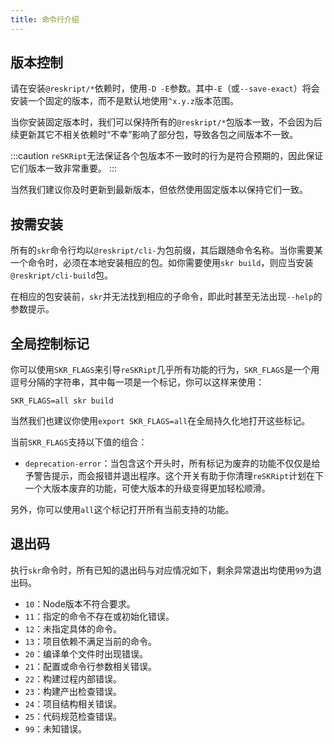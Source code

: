 ```yaml
---
title: 命令行介绍
---
```


## 版本控制

请在安装`@reskript/*`依赖时，使用`-D -E`参数。其中`-E`（或`--save-exact`）将会安装一个固定的版本，而不是默认地使用`^x.y.z`版本范围。

当你安装固定版本时，我们可以保持所有的`@reskript/*`包版本一致，不会因为后续更新其它不相关依赖时“不幸”影响了部分包，导致各包之间版本不一致。

:::caution
`reSKRipt`无法保证各个包版本不一致时的行为是符合预期的，因此保证它们版本一致非常重要。
:::

当然我们建议你及时更新到最新版本，但依然使用固定版本以保持它们一致。

## 按需安装

所有的`skr`命令行均以`@reskript/cli-`为包前缀，其后跟随命令名称。当你需要某一个命令时，必须在本地安装相应的包。如你需要使用`skr build`，则应当安装`@reskript/cli-build`包。

在相应的包安装前，`skr`并无法找到相应的子命令，即此时甚至无法出现`--help`的参数提示。

## 全局控制标记

你可以使用`SKR_FLAGS`来引导`reSKRipt`几乎所有功能的行为，`SKR_FLAGS`是一个用逗号分隔的字符串，其中每一项是一个标记，你可以这样来使用：

```shell
SKR_FLAGS=all skr build
```

当然我们也建议你使用`export SKR_FLAGS=all`在全局持久化地打开这些标记。

当前`SKR_FLAGS`支持以下值的组合：

- `deprecation-error`：当包含这个开头时，所有标记为废弃的功能不仅仅是给予警告提示，而会报错并退出程序。这个开关有助于你清理`reSKRipt`计划在下一个大版本废弃的功能，可使大版本的升级变得更加轻松顺滑。

另外，你可以使用`all`这个标记打开所有当前支持的功能。

## 退出码

执行`skr`命令时，所有已知的退出码与对应情况如下，剩余异常退出均使用`99`为退出码。

- `10`：Node版本不符合要求。
- `11`：指定的命令不存在或初始化错误。
- `12`：未指定具体的命令。
- `13`：项目依赖不满足当前的命令。
- `20`：编译单个文件时出现错误。
- `21`：配置或命令行参数相关错误。
- `22`：构建过程内部错误。
- `23`：构建产出检查错误。
- `24`：项目结构相关错误。
- `25`：代码规范检查错误。
- `99`：未知错误。

